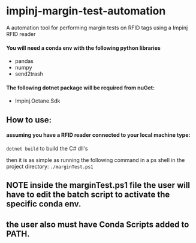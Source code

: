 # impinj-margin-test-automation
A automation tool for performing margin tests on RFID tags using a Impinj RFID reader

#### You will need a conda env with the following python libraries
- pandas
- numpy
- send2trash

#### The following dotnet package will be required from nuGet: 
- Impinj.Octane.Sdk


## How to use: 
#### assuming you have a RFID reader connected to your local machine type:
`dotnet build`  to build the C# dll's

then it is as simple as running the following command in a ps shell in the project directory:
`./marginTest.ps1`

## NOTE inside the marginTest.ps1 file the user will have to edit the batch script to activate the specific conda env. 
## the user also must have Conda Scripts added to PATH.
